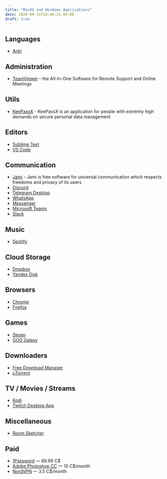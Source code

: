 ```yaml
---
title: "MacOS and Windows Applications"
date: 2020-09-11T10:46:21-04:00
draft: true
---
```


## Languages
* [Anki](https://apps.ankiweb.net/)

## Administration
* [TeamViewer](http://www.teamviewer.com/) - the All-In-One Software for Remote Support and Online Meetings

## Utils
* [KeePassX](http://www.keepassx.org/) - KeePassX is an application for people with extremly high demands on secure personal data management

## Editors
* [Sublime Text](https://www.sublimetext.com/)
* [VS Code](https://code.visualstudio.com/)

## Communication
* [Jami](https://jami.net/) - Jami is free software for universal communication which respects freedoms and privacy of its users
* [Discord](https://discord.com/)
* [Telegram Desktop](https://desktop.telegram.org/)
* [WhatsApp](https://www.whatsapp.com/download)
* [Messenger](https://www.messenger.com/desktop)
* [Microsoft Teams](https://www.microsoft.com/en-ca/microsoft-365/microsoft-teams/group-chat-software)
* [Slack](https://slack.com/intl/en-ca/download)

## Music
* [Spotify](https://www.spotify.com)

## Cloud Storage
* [Dropbox](https://www.dropbox.com/)
* [Yandex Disk](https://disk.yandex.com/)

## Browsers
* [Chrome](https://www.google.com/intl/en/chrome/browser/)
* [Firefox](http://www.mozilla.org/en-US/firefox/new/)

## Games
* [Steam](http://store.steampowered.com/)
* [GOG Galaxy](https://www.gog.com/galaxy)

## Downloaders
* [Free Download Manager](http://freedownloadmanager.org)
* [μTorrent](http://www.utorrent.com/)

## TV / Movies / Streams
* [Kodi](https://kodi.tv/)
* [Twitch Desktop App](https://app.twitch.tv/)

## Miscellaneous
* [Room Sketcher](https://www.roomsketcher.com/)

## Paid
* [1Password](https://1password.com/) — 69.99 C$
* [Adobe Photoshop CC](https://www.adobe.com/ca/products/photoshop/free-trial-download.html) — 10 C$/month
* [NordVPN](https://nordvpn.com) — 3.5 C$/month
